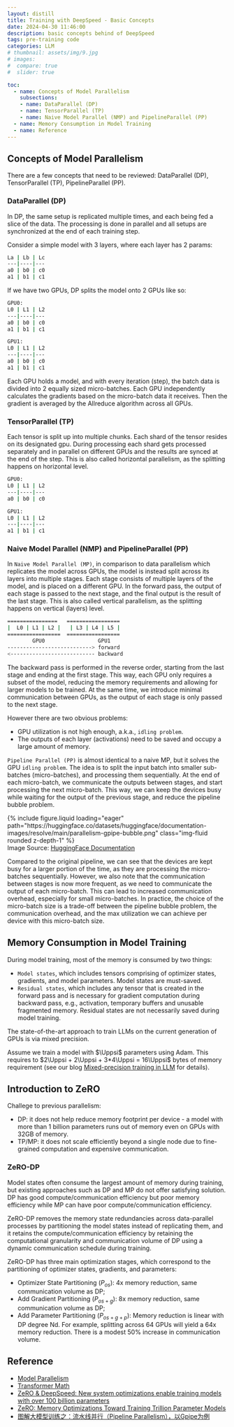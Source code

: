 ```yaml
---
layout: distill
title: Training with DeepSpeed - Basic Concepts
date: 2024-04-30 11:46:00
description: basic concepts behind of DeepSpeed
tags: pre-training code
categories: LLM
# thumbnail: assets/img/9.jpg
# images:
#  compare: true
#  slider: true

toc:
  - name: Concepts of Model Parallelism
    subsections:
    - name: DataParallel (DP)
    - name: TensorParallel (TP)
    - name: Naive Model Parallel (NMP) and PipelineParallel (PP) 
  - name: Memory Consumption in Model Training
  - name: Reference
---
```



## Concepts of Model Parallelism

There are a few concepts that need to be reviewed: DataParallel (DP), TensorParallel (TP), PipelineParallel (PP).

###  DataParallel (DP)
In DP, the same setup is replicated multiple times, and each being fed a slice of the data. The processing is done in parallel and all setups are synchronized at the end of each training step.

Consider a simple model with 3 layers, where each layer has 2 params:
```bash
La | Lb | Lc
---|----|---
a0 | b0 | c0
a1 | b1 | c1
```

If we have two GPUs, DP splits the model onto 2 GPUs like so:
```bash
GPU0: 
L0 | L1 | L2
---|----|---
a0 | b0 | c0
a1 | b1 | c1

GPU1:
L0 | L1 | L2
---|----|---
a0 | b0 | c0
a1 | b1 | c1
```
Each GPU holds a model, and with every iteration (step), the batch data is divided into 2 equally sized micro-batches. Each GPU independently calculates the gradients based on the micro-batch data it receives. Then the gradient is averaged by the Allreduce algorithm across all GPUs.


### TensorParallel (TP)

Each tensor is split up into multiple chunks. Each shard of the tensor resides on its designated gpu. During processing each shard gets processed separately and in parallel on different GPUs and the results are synced at the end of the step. This is also called horizontal parallelism, as the splitting happens on horizontal level.

```bash
GPU0:
L0 | L1 | L2
---|----|---
a0 | b0 | c0

GPU1:
L0 | L1 | L2
---|----|---
a1 | b1 | c1
```

### Naive Model Parallel (NMP) and PipelineParallel (PP) 

In `Naive Model Parallel (MP)`, in comparison to data parallelism which replicates the model across GPUs, the model is instead split across its layers into multiple stages. Each stage consists of multiple layers of the model, and is placed on a different GPU. In the forward pass, the output of each stage is passed to the next stage, and the final output is the result of the last stage. This is also called vertical parallelism, as the splitting happens on vertical (layers) level.

```bash
================   =================
|  L0 | L1 | L2 |   | L3 | L4 | L5 |
=================  =================
        GPU0                 GPU1
---------------------------> forward
<--------------------------- backward                      

```

The backward pass is performed in the reverse order, starting from the last stage and ending at the first stage. This way, each GPU only requires a subset of the model, reducing the memory requirements and allowing for larger models to be trained. At the same time, we introduce minimal communication between GPUs, as the output of each stage is only passed to the next stage. 

However there are two obvious problems: 
- GPU utilization is not high enough, a.k.a., `idling problem`.
- The outputs of each layer (activations) need to be saved and occupy a large amount of memory.

`Pipeline Parallel (PP)` is almost identical to a naive MP, but it solves the GPU `idling problem`. The idea is to split the input batch into smaller sub-batches (micro-batches), and processing them sequentially. At the end of each micro-batch, we communicate the outputs between stages, and start processing the next micro-batch. This way, we can keep the devices busy while waiting for the output of the previous stage, and reduce the pipeline bubble problem.

<div class="row mt-3">
    <div class="col-sm mt-3 mt-md-0">
        {% include figure.liquid loading="eager" path="https://huggingface.co/datasets/huggingface/documentation-images/resolve/main/parallelism-gpipe-bubble.png" class="img-fluid rounded z-depth-1" %}
    </div>
</div>
<div class="caption">
    Image Source: <a href="https://huggingface.co/docs/transformers/v4.15.0/parallelism">HuggingFace Documentation</a> 
</div>

Compared to the original pipeline, we can see that the devices are kept busy for a larger portion of the time, as they are processing the micro-batches sequentially. However, we also note that the communication between stages is now more frequent, as we need to communicate the output of each micro-batch. This can lead to increased communication overhead, especially for small micro-batches. In practice, the choice of the micro-batch size is a trade-off between the pipeline bubble problem, the communication overhead, and the max utilization we can achieve per device with this micro-batch size.

## Memory Consumption in Model Training

During model training, most of the memory is consumed by two things:
- `Model states`, which includes tensors comprising of optimizer states, gradients, and model parameters. Model states are must-saved.
- `Residual states`, which includes any tensor that is created in the forward pass and is necessary for gradient computation during backward pass, e.g., activation, temporary buffers and unusable fragmented memory. Residual states are not necessarily saved during model training.

The state-of-the-art approach to train LLMs on the current generation of GPUs is via mixed precision. 

Assume we train a model with $\Uppsi$ parameters using Adam. This requires to $2\Uppsi + 2\Uppsi + 3*4\Uppsi = 16\Uppsi$ bytes of memory requirement (see our blog [Mixed-precision training in LLM](https://ilampard.github.io/blog/2024/mixed-precision/) for details).


## Introduction to ZeRO

Challege to previous parallelism:
- DP: it does not help reduce memory footprint per device - a model with more than 1 billion parameters runs out of memory even on GPUs with 32GB of memory.
- TP/MP: it does not scale efficiently beyond a single node due to fine-grained computation and expensive communication.


### ZeRO-DP

Model states often consume the largest amount of memory during training, but existing approaches such as DP and MP do not offer satisfying
solution. DP has good compute/communication efficiency but poor memory efficiency while MP can have poor compute/communication efficiency.

ZeRO-DP removes the memory state redundancies across data-parallel processes by partitioning the
model states instead of replicating them, and it retains the compute/communication efficiency
by retaining the computational granularity and communication volume of DP using a dynamic
communication schedule during training.


ZeRO-DP has three main optimization stages, which correspond
to the partitioning of optimizer states, gradients, and parameters:
- Optimizer State Partitioning ($P_{os}$): 4x memory reduction, same communication volume
as DP;
- Add Gradient Partitioning ($P_{os+g}$): 8x memory reduction, same communication volume
as DP;
- Add Parameter Partitioning ($P_{os+g+p}$): Memory reduction is linear with DP degree Nd.
For example, splitting across 64 GPUs will yield a 64x memory reduction. There is
a modest 50% increase in communication volume.





        
## Reference

- [Model Parallelism](https://huggingface.co/docs/transformers/v4.15.0/parallelism)
- [Transformer Math](https://blog.eleuther.ai/transformer-math/) 
- [ZeRO & DeepSpeed: New system optimizations enable training models with over 100 billion parameters](https://www.microsoft.com/en-us/research/blog/zero-deepspeed-new-system-optimizations-enable-training-models-with-over-100-billion-parameters/)
- [ZeRO: Memory Optimizations Toward Training Trillion Parameter Models](https://arxiv.org/pdf/1910.02054v3)
- [图解大模型训练之：流水线并行（Pipeline Parallelism），以Gpipe为例](https://zhuanlan.zhihu.com/p/613196255)


